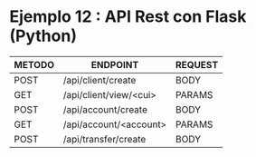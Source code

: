 # Ejemplo 12 : API Rest con Flask (Python)

|METODO|ENDPOINT|REQUEST|
|---|---|---|
|POST|/api/client/create|BODY|
|GET|/api/client/view/&lt;cui&gt;|PARAMS|
|POST|/api/account/create|BODY|
|GET|/api/account/&lt;account&gt;|PARAMS|
|POST|/api/transfer/create|BODY|
